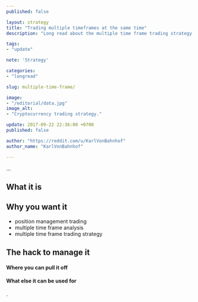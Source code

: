 ```yaml
---
published: false

layout: strategy
title: "Trading multiple timeframes at the same time"
description: "Long read about the multiple time frame trading strategy: Why it's good to trade multiple time frames at the same time and how to manage the positions."

tags:
- "update"

note: 'Strategy'

categories:
- "longread"

slug: multiple-time-frame/

image:
- "/editorial/data.jpg"
image_alt:
- "Cryptocurrency trading strategy."

update: 2017-09-22 22:36:00 +0700
published: false

author: "https://reddit.com/u/KarlVonBahnhof"
author_name: "KarlVonBahnhof"

---
```


...

## What it is

## Why you want it

* position management trading
* multiple time frame analysis
* multiple time frame trading strategy


## The hack to manage it

#### Where you can pull it off

#### What else it can be used for




.
